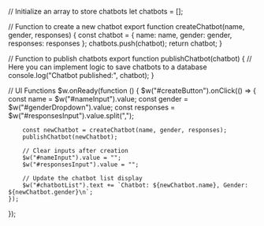 // Initialize an array to store chatbots
let chatbots = [];

// Function to create a new chatbot
export function createChatbot(name, gender, responses) {
    const chatbot = {
        name: name,
        gender: gender,
        responses: responses
    };
    chatbots.push(chatbot);
    return chatbot;
}

// Function to publish chatbots
export function publishChatbot(chatbot) {
    // Here you can implement logic to save chatbots to a database
    console.log("Chatbot published:", chatbot);
}

// UI Functions
$w.onReady(function () {
    $w("#createButton").onClick(() => {
        const name = $w("#nameInput").value;
        const gender = $w("#genderDropdown").value;
        const responses = $w("#responsesInput").value.split(",");

        const newChatbot = createChatbot(name, gender, responses);
        publishChatbot(newChatbot);
        
        // Clear inputs after creation
        $w("#nameInput").value = "";
        $w("#responsesInput").value = "";
        
        // Update the chatbot list display
        $w("#chatbotList").text += `Chatbot: ${newChatbot.name}, Gender: ${newChatbot.gender}\n`;
    });
});
